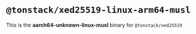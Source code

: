 # `@tonstack/xed25519-linux-arm64-musl`

This is the **aarch64-unknown-linux-musl** binary for `@tonstack/xed25519`
